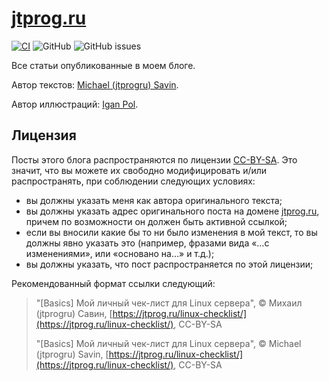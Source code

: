 # [jtprog.ru](https://jtprog.ru)

[![CI](https://github.com/jtprogru/jtprog.ru/actions/workflows/main.yml/badge.svg)](https://github.com/jtprogru/jtprog.ru/actions/workflows/main.yml)
![GitHub](https://img.shields.io/github/license/jtprogru/jtprog.ru)
![GitHub issues](https://img.shields.io/github/issues/jtprogru/jtprog.ru?style=plastic)

Все статьи опубликованные в моем блоге.

Автор текстов: [Michael (jtprogru) Savin](https://savinmi.ru).

Автор иллюстраций: [Igan Pol](https://www.behance.net/iganpol).

## Лицензия

Посты этого блога распространяются по лицензии [CC-BY-SA](https://creativecommons.org/licenses/by-sa/4.0/). Это значит, что вы можете их свободно модифицировать и/или распространять, при соблюдении следующих условиях:

- вы должны указать меня как автора оригинального текста;
- вы должны указать адрес оригинального поста на домене [jtprog.ru](https://jtprog.ru), причем по возможности он должен быть активной ссылкой;
- если вы вносили какие бы то ни было изменения в мой текст, то вы должны явно указать это (например, фразами вида «…с изменениями», или «основано на…» и т.д.);
- вы должны указать, что пост распространяется по этой лицензии;

Рекомендованный формат ссылки следующий:

> "[Basics] Мой личный чек-лист для Linux сервера", &copy; Михаил (jtprogru) Савин, [https://jtprog.ru/linux-checklist/](https://jtprog.ru/linux-checklist/), CC-BY-SA
>
> "[Basics] Мой личный чек-лист для Linux сервера", &copy; Michael (jtprogru) Savin, [https://jtprog.ru/linux-checklist/](https://jtprog.ru/linux-checklist/), CC-BY-SA
